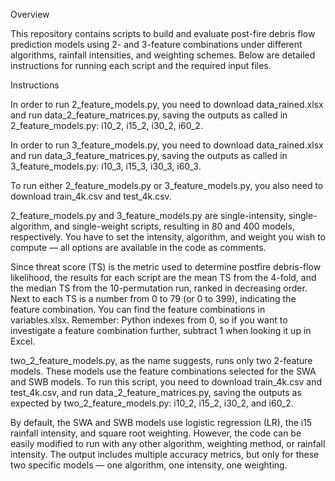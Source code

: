 Overview

This repository contains scripts to build and evaluate post-fire debris flow prediction models using 2- and 3-feature combinations under different algorithms, rainfall intensities, and weighting schemes. Below are detailed instructions for running each script and the required input files.

Instructions

In order to run 2_feature_models.py, you need to download data_rained.xlsx and run data_2_feature_matrices.py, saving the outputs as called in 2_feature_models.py:
i10_2, i15_2, i30_2, i60_2.

In order to run 3_feature_models.py, you need to download data_rained.xlsx and run data_3_feature_matrices.py, saving the outputs as called in 3_feature_models.py:
i10_3, i15_3, i30_3, i60_3.

To run either 2_feature_models.py or 3_feature_models.py, you also need to download train_4k.csv and test_4k.csv.

2_feature_models.py and 3_feature_models.py are single-intensity, single-algorithm, and single-weight scripts, resulting in 80 and 400 models, respectively. You have to set the intensity, algorithm, and weight you wish to compute — all options are available in the code as comments.

Since threat score (TS) is the metric used to determine postfire debris-flow likelihood, the results for each script are the mean TS from the 4-fold, and the median TS from the 10-permutation run, ranked in decreasing order. Next to each TS is a number from 0 to 79 (or 0 to 399), indicating the feature combination. You can find the feature combinations in variables.xlsx. Remember: Python indexes from 0, so if you want to investigate a feature combination further, subtract 1 when looking it up in Excel.

two_2_feature_models.py, as the name suggests, runs only two 2-feature models. These models use the feature combinations selected for the SWA and SWB models. To run this script, you need to download train_4k.csv and test_4k.csv, and run data_2_feature_matrices.py, saving the outputs as expected by two_2_feature_models.py:
i10_2, i15_2, i30_2, and i60_2.

By default, the SWA and SWB models use logistic regression (LR), the i15 rainfall intensity, and square root weighting. However, the code can be easily modified to run with any other algorithm, weighting method, or rainfall intensity. The output includes multiple accuracy metrics, but only for these two specific models — one algorithm, one intensity, one weighting.

 

